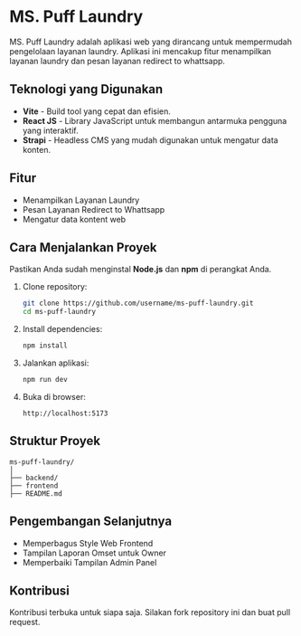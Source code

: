 # MS. Puff Laundry

MS. Puff Laundry adalah aplikasi web yang dirancang untuk mempermudah pengelolaan layanan laundry. Aplikasi ini mencakup fitur menampilkan layanan laundry dan pesan layanan redirect to whattsapp.

## Teknologi yang Digunakan

* **Vite** - Build tool yang cepat dan efisien.
* **React JS** - Library JavaScript untuk membangun antarmuka pengguna yang interaktif.
* **Strapi** - Headless CMS yang mudah digunakan untuk mengatur data konten.

## Fitur

* Menampilkan Layanan Laundry
* Pesan Layanan Redirect to Whattsapp
* Mengatur data kontent web

## Cara Menjalankan Proyek

Pastikan Anda sudah menginstal **Node.js** dan **npm** di perangkat Anda.

1. Clone repository:

   ```bash
   git clone https://github.com/username/ms-puff-laundry.git
   cd ms-puff-laundry
   ```

2. Install dependencies:

   ```bash
   npm install
   ```

3. Jalankan aplikasi:

   ```bash
   npm run dev
   ```

4. Buka di browser:

   ```
   http://localhost:5173
   ```

## Struktur Proyek

```
ms-puff-laundry/
│
├── backend/             
├── frontend
├── README.md         
```

## Pengembangan Selanjutnya

* Memperbagus Style Web Frontend
* Tampilan Laporan Omset untuk Owner
* Memperbaiki Tampilan Admin Panel

## Kontribusi

Kontribusi terbuka untuk siapa saja. Silakan fork repository ini dan buat pull request.

